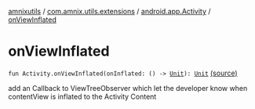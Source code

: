 [amnixutils](../../index.md) / [com.amnix.utils.extensions](../index.md) / [android.app.Activity](index.md) / [onViewInflated](./on-view-inflated.md)

# onViewInflated

`fun Activity.onViewInflated(onInflated: () -> `[`Unit`](https://kotlinlang.org/api/latest/jvm/stdlib/kotlin/-unit/index.html)`): `[`Unit`](https://kotlinlang.org/api/latest/jvm/stdlib/kotlin/-unit/index.html) [(source)](https://github.com/AmniX/amnixUtils/tree/master/amnixutils/src/main/java/com/amnix/utils/extensions/ActivityExtensions.kt#L81)

add an Callback to ViewTreeObserver which let the developer know when contentView is inflated to the Activity Content

